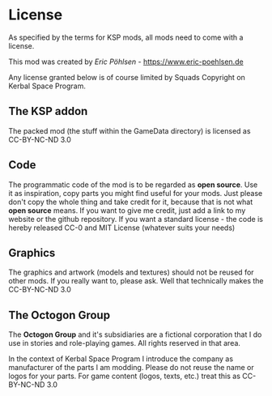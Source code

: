# License
As specified by the terms for KSP mods, all mods need to come with a license. 

This mod was created by *Eric Pöhlsen* - https://www.eric-poehlsen.de

Any license granted below is of course limited by Squads Copyright on Kerbal Space Program. 

## The KSP addon
The packed mod (the stuff within the GameData directory) is licensed as CC-BY-NC-ND 3.0

## Code
The programmatic code of the mod is to be regarded as **open source**. Use it as inspiration, copy parts you might find useful for your mods. Just please don't copy the whole thing and take credit for it, because that is not what **open source** means. If you want to give me credit, just add a link to my website or the github repository. If you want a standard license - the code is hereby released CC-0 and MIT License (whatever suits your needs)

## Graphics
The graphics and artwork (models and textures) should not be reused for other mods. If you really want to, please ask. Well that technically makes the CC-BY-NC-ND 3.0

## The Octogon Group
The **Octogon Group** and it's subsidiaries are a fictional corporation that I do use in stories and role-playing games. All rights reserved in that area.

In the context of Kerbal Space Program I introduce the company as manufacturer of the parts I am modding. Please do not reuse the name or logos for your parts. For game content (logos, texts, etc.) treat this as CC-BY-NC-ND 3.0
